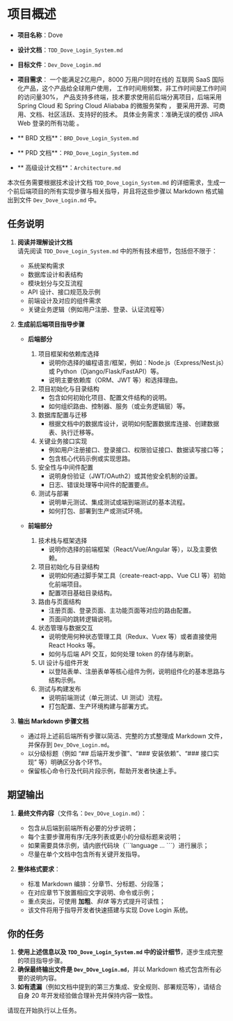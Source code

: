 # 项目概述

- **项目名称**：Dove
- **设计文档**：`TDD_Dove_Login_System.md`
- **目标文件**：`Dev_Dove_Login.md`
- **项目需求**： 一个能满足2亿用户，8000 万用户同时在线的 互联网 SaaS 国际化产品，这个产品给全球用户使用， 工作时间用频繁，非工作时间是工作时间的访问量30%， 产品支持多终端，技术要求使用前后端分离项目，后端采用 Spring Cloud 和 Spring Cloud Aliababa 的微服务架构 ， 要采用开源、可商用、文档、社区活跃、支持好的技术。 具体业务需求：准确无误的模仿 JIRA Web 登录的所有功能 。

- ** BRD 文档**：`BRD_Dove_Login_System.md`
- ** PRD 文档**：`PRD_Dove_Login_System.md`
- ** 高级设计文档**：`Architecture.md`  


本次任务需要根据技术设计文档 `TDD_Dove_Login_System.md` 的详细需求，生成一个前后端项目的所有实现步骤与相关指导，并且将这些步骤以 Markdown 格式输出到文件 `Dev_Dove_Login.md` 中。

## 任务说明

1. **阅读并理解设计文档**  
   请先阅读 `TDD_Dove_Login_System.md` 中的所有技术细节，包括但不限于：
   - 系统架构需求
   - 数据库设计和表结构
   - 模块划分与交互流程
   - API 设计、接口规范及示例
   - 前端设计及对应的组件需求
   - 关键业务逻辑（例如用户注册、登录、认证流程等）

2. **生成前后端项目指导步骤**  
   - **后端部分**  
     1. 项目框架和依赖库选择  
        - 说明你选择的编程语言/框架，例如：Node.js（Express/Nest.js）或 Python（Django/Flask/FastAPI）等。  
        - 说明主要依赖库（ORM、JWT 等）和选择理由。  
     2. 项目初始化与目录结构  
        - 包含如何初始化项目、配置文件结构的说明。  
        - 如何组织路由、控制器、服务（或业务逻辑层）等。  
     3. 数据库配置与迁移  
        - 根据文档中的数据库设计，说明如何配置数据库连接、创建数据表、执行迁移等。  
     4. 关键业务接口实现  
        - 例如用户注册接口、登录接口、权限验证接口、数据读写接口等；  
        - 包含核心代码示例或实现思路。  
     5. 安全性与中间件配置  
        - 说明身份验证（JWT/OAuth2）或其他安全机制的设置。  
        - 日志、错误处理等中间件的配置要点。  
     6. 测试与部署  
        - 说明单元测试、集成测试或端到端测试的基本流程。  
        - 如何打包、部署到生产或测试环境。  

   - **前端部分**  
     1. 技术栈与框架选择  
        - 说明你选择的前端框架（React/Vue/Angular 等），以及主要依赖。  
     2. 项目初始化与目录结构  
        - 说明如何通过脚手架工具（create-react-app、Vue CLI 等）初始化前端项目。  
        - 配置项目基础目录结构。  
     3. 路由与页面结构  
        - 注册页面、登录页面、主功能页面等对应的路由配置。  
        - 页面间的跳转逻辑说明。  
     4. 状态管理与数据交互  
        - 说明使用何种状态管理工具（Redux、Vuex 等）或者直接使用 React Hooks 等。  
        - 如何与后端 API 交互，如何处理 token 的存储与刷新。  
     5. UI 设计与组件开发  
        - 以登陆表单、注册表单等核心组件为例，说明组件化的基本思路与结构示例。  
     6. 测试与构建发布  
        - 说明前端测试（单元测试、UI 测试）流程。  
        - 打包配置、生产环境构建与部署方式。  

3. **输出 Markdown 步骤文档**  
   - 通过将上述前后端所有步骤以简洁、完整的方式整理成 Markdown 文件，并保存到 `Dev_DOve_Login.md`。  
   - 以分级标题（例如 “## 后端开发步骤”、“### 安装依赖”、“### 接口实现” 等）明确区分各个环节。  
   - 保留核心命令行及代码片段示例，帮助开发者快速上手。  

## 期望输出

1. **最终文件内容**（文件名：`Dev_DOve_Login.md`）：  
   - 包含从后端到前端所有必要的分步说明；  
   - 每个主要步骤用有序/无序列表或更小的分级标题来说明；  
   - 如果需要具体示例，请内嵌代码块（\`\`\`language … \`\`\`）进行展示；  
   - 尽量在单个文档中包含所有关键开发指导。

2. **整体格式要求**：  
   - 标准 Markdown 编排：分章节、分标题、分段落；  
   - 在对应章节下放置相应文字说明、命令或示例；  
   - 重点突出，可使用 **加粗**、_斜体_ 等方式提升可读性；  
   - 该文件将用于指导开发者快速搭建与实现 Dove Login 系统。  

## 你的任务

1. **使用上述信息以及 `TDD_Dove_Login_System.md` 中的设计细节**，逐步生成完整的项目指导步骤。  
2. **确保最终输出文件是 `Dev_DOve_Login.md`**，并以 Markdown 格式包含所有必要的说明内容。  
3. **如有遗漏**（例如文档中提到的第三方集成、安全规则、部署规范等），请结合自身 20 年开发经验做合理补充并保持内容一致性。  

请现在开始执行以上任务。